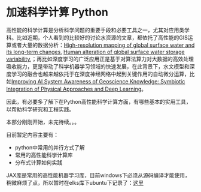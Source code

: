 # 加速科学计算 Python

高性能的科学计算是分析科学问题的重要手段和必要工具之一，尤其对应用类学科。比如近期，个人看到的比较好的讨论水资源的文章，都依托了高性能的GIS运算或者大量的数据分析：[High-resolution mapping of global surface water and its long-term changes](https://www.nature.com/articles/nature20584), [Human alteration of global surface water storage variability](https://www.nature.com/articles/s41586-021-03262-3),；再比如深度学习的广泛应用正是基于对算法算力对大数据的高效处理吸收能力，更是带动了科学机器学习领域的快速发展，在此背景下，水文模型和深度学习的融合也越来越依托于在深度神经网络中起到关键作用的自动微分运算，比如[Improving AI System Awareness of Geoscience Knowledge: Symbiotic Integration of Physical Approaches and Deep Learning](https://doi.org/10.1029/2020GL088229)。

因此，有必要多了解下在Python高性能科学计算方面，有哪些基本的实用工具，以帮助科学研究和工程实践。

本部分刚刚开始，未完待续。。。

目前暂定内容主要有：

- python中常用的并行方式了解
- 常用的高性能科学计算库
- 分布式计算如何实践

JAX库是常用的高性能机器学习库，目前windows下必须从源码编译才能使用，稍微麻烦了点，所以暂时在elks库下ubuntu下记录了：[这里](https://github.com/OuyangWenyu/elks/tree/master/technology-basics/technology-basics/jax/readme.md)
